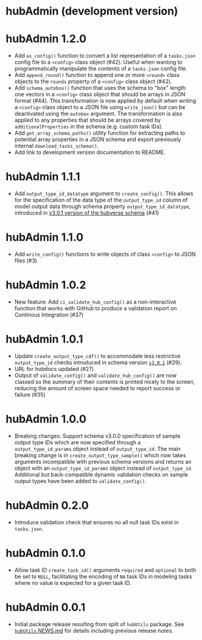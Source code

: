 # hubAdmin (development version)

# hubAdmin 1.2.0

* Add `as_config()` function to convert a list representation of a `tasks.json` config file to a `<config>` class object (#42). Useful when wanting to programmatically manipulate the contents of a `tasks.json` config file.
* Add `append_round()` function to append one or more `<round>` class objects to the `rounds` property of a `<config>` class object (#42). 
* Add `schema_autobox()` function that uses the schema to "box" length one vectors in a `<config>` class object that should be arrays in JSON format (#44). This transformation is now applied by default when writing a `<config>` class object to a JSON file using `write_json()` but can be deactivated using the `autobox` argument. The transformation is also applied to any properties that should be arrays covered by `additionalProperties` in the schema (e.g. custom task IDs). 
* Add `get_array_schema_paths()` utility function for extracting paths to potential array properties in a JSON schema and export previously internal `download_tasks_schema()`.
* Add link to development version documentation to README.

# hubAdmin 1.1.1

* Add `output_type_id_datatype` argument to `create_config()`. This allows for the specification of the data type of the `output_type_id` column of model output data through schema property `output_type_id_datatype`, introduced in [v3.0.1 version of the hubverse schema](https://github.com/hubverse-org/schemas/releases/tag/v3.0.1)  (#41)

# hubAdmin 1.1.0

* Add `write_config()` functions to write objects of class `<config>` to JSON files (#3)

# hubAdmin 1.0.2

* New feature: Add `ci_validate_hub_config()` as a non-interactive function that works with
  GitHub to produce a validation report on Continous Integration (#37)

# hubAdmin 1.0.1

* Update `create_output_type_cdf()` to accommodate less restrictive
  `output_type_id` checks introduced in schema version
  [`v3.0.1`](https://github.com/hubverse-org/schemas/releases/tag/v3.0.1)
  (#29).
* URL for hubdocs updated (#27)
* Output of `validate_config()` and `validate_hub_config()` are now classed so
  the summary of their contents is printed nicely to the screen, reducing the
  amount of screen space needed to report success or failure (#35)

# hubAdmin 1.0.0

* Breaking changes: Support schema v3.0.0 specification of sample output type IDs which are now specified through a `output_type_id_params` object instead of `output_type_id`. The main breaking change is in `create_output_type_sample()` which now takes arguments incompatible with previous schema versions and returns an object with an `output_type_id_params` object instead of `output_type_id`. Additional but back-compatible dynamic validation checks on sample output types have been added to `validate_config()`.

# hubAdmin 0.2.0

* Introduce validation check that ensures no all null task IDs exist in `tasks.json`.  

# hubAdmin 0.1.0

* Allow task ID `create_task_id()` arguments `required` and `optional` to both be set to `NULL`, facilitating the encoding of `NA` task IDs in modeling tasks where no value is expected for a given task ID.  

# hubAdmin 0.0.1

* Initial package release resulting from split of `hubUtils` package. See [`hubUtils` NEWS.md](https://github.com/hubverse-org/hubUtils/blob/main/NEWS.md) for details including previous release notes.
